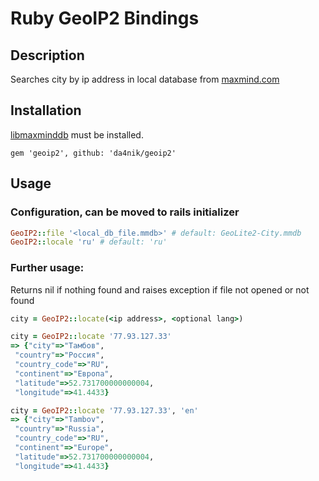 # Ruby GeoIP2 Bindings

## Description

Searches city by ip address in local database from [maxmind.com](http://dev.maxmind.com/geoip/geoip2/geolite2/)

## Installation

[libmaxminddb](https://github.com/maxmind/libmaxminddb) must be installed.

```
gem 'geoip2', github: 'da4nik/geoip2'
```

## Usage

### Configuration, can be moved to rails initializer

```ruby
GeoIP2::file '<local_db_file.mmdb>' # default: GeoLite2-City.mmdb
GeoIP2::locale 'ru' # default: 'ru'
```

### Further usage:

Returns nil if nothing found and raises exception if file not opened or not found

```ruby
city = GeoIP2::locate(<ip address>, <optional lang>)

city = GeoIP2::locate '77.93.127.33'
=> {"city"=>"Тамбов",
 "country"=>"Россия",
 "country_code"=>"RU",
 "continent"=>"Европа",
 "latitude"=>52.731700000000004,
 "longitude"=>41.4433}

city = GeoIP2::locate '77.93.127.33', 'en'
=> {"city"=>"Tambov",
 "country"=>"Russia",
 "country_code"=>"RU",
 "continent"=>"Europe",
 "latitude"=>52.731700000000004,
 "longitude"=>41.4433}
```
